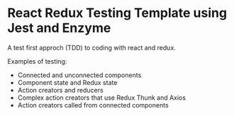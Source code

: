 # React Redux Testing Template using Jest and Enzyme

A test first approch (TDD) to coding with react and redux.

Examples of testing:

* Connected and unconnected components
* Component state and Redux state
* Action creators and reducers
* Complex action creators that use Redux Thunk and Axios
* Action creators called from connected components
